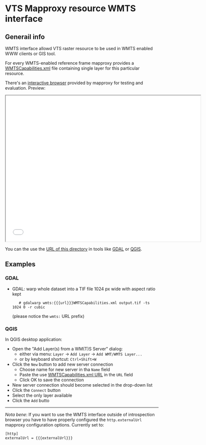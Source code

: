 # VTS Mapproxy resource WMTS interface

## Generail info

WMTS interface allowd VTS raster resource to be used in WMTS enabled WWW clients
or GIS tool.

For every WMTS-enabled reference frame mapproxy provides a
[WMTSCapabilities.xml](WMTSCapabilities.xml) file containing single layer for
this particular resource.

There's an [interactive browser](browser.html) provided by mapproxy for testing
and evaluation. Preview:
<iframe src="browser.html" width="640" height="480" align="center"></iframe>

You can the use the [URL of this directory](.) in tools like
[GDAL](https://www.gdal.org/) or [QGIS](https://qgis.org/en/site/).

## Examples

### GDAL

* GDAL: warp whole dataset into a TIF file 1024 px wide with aspect ratio kept

         # gdalwarp wmts:{{{url}}}WMTSCapabilities.xml output.tif -ts 1024 0 -r cubic

     (please notice the `wmts:` URL prefix)

### QGIS
In QGIS desktop application:

* Open the "Add Layer(s) from a WM(T)S Server" dialog:
    * either via menu: `Layer` -> `Add Layer` -> `Add WMT/WMTS Layer...`
    * or by keyboard shortcut: `Ctrl+Shift+W`
* Click the `New` button to add new server connection
    * Choose name for new server in tha `Name` field
    * Paste the use [WMTSCapabilities.xml URL](WMTSCapabilities.xml) in the `URL` field
    * Click OK to save the connection
* New server connection should become selected in the drop-down list
* Click the `Connect` button
* Select the only layer available
* Click the `Add` butto

---

*Nota bene*: If you want to use the WMTS interface outside of introspection
browser you have to have properly configured the `http.externalUrl` mapproxy
configuration options. Currently set to:

    [http]
    externalUrl = {{{externalUrl}}}
